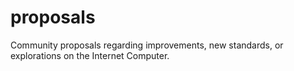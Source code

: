 # proposals
Community proposals regarding improvements, new standards, or explorations on the Internet Computer.
